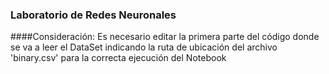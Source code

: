 ### Laboratorio de Redes Neuronales

####Consideración: Es necesario editar la primera parte del código donde se va a leer el DataSet indicando la ruta de ubicación del archivo 'binary.csv' para la correcta ejecución del Notebook
